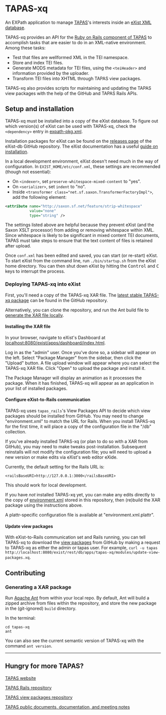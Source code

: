 TAPAS-xq
========

An EXPath application to manage [TAPAS](https://tapasproject.org)'s interests inside an [eXist XML database](http://exist-db.org/exist/apps/homepage/index.html).

TAPAS-xq provides an API for the [Ruby on Rails component of TAPAS](https://github.com/NEU-DSG/tapas_rails) to accomplish tasks that are easier to do in an XML-native environment. Among these tasks:

- Test that files are wellformed XML in the TEI namespace.
- Store and index TEI files.
- Generate MODS metadata for TEI files, using the `<teiHeader>` and information provided by the uploader.
- Transform TEI files into XHTML through TAPAS view packages.

TAPAS-xq also provides scripts for maintaining and updating the TAPAS view packages with the help of the GitHub and TAPAS Rails APIs.


## Setup and installation

TAPAS-xq must be installed into a copy of the eXist database. To figure out which version(s) of eXist can be used with TAPAS-xq, check the `<dependency>` entry in [expath-pkg.xml](./expath-pkg.xml).

Installation packages for eXist can be found on the [releases page](https://github.com/eXist-db/exist/releases) of the eXist-db GitHub repository. The eXist documentation has a useful [guide on installation](http://exist-db.org/exist/apps/doc/basic-installation).

In a local development environment, eXist doesn't need much in the way of configuration. In `EXIST_HOME/etc/conf.xml`, these settings are recommended (though not essential):

- On `<indexer>`, set `preserve-whitespace-mixed-content` to "yes".
- On `<serializer>`, set `indent` to "no".
- Inside `<transformer class="net.sf.saxon.TransformerFactoryImpl">`, add the following element:

```xml
<attribute name="http://saxon.sf.net/feature/strip-whitespace"
           value="none"
           type="string" />
```

The settings listed above are helpful because they prevent eXist (and the Saxon XSLT processor) from adding or removing whitespace within XML. Since whitespace is likely to be significant in mixed content TEI documents, TAPAS must take steps to ensure that the text content of files is retained after upload.

<!-- For a full list of eXist configurations used in the development and production environments, please see the TAPAS server documentation. -->

Once `conf.xml` has been edited and saved, you can start (or re-start) eXist. To start eXist from the command line, run `./bin/startup.sh` from the eXist home directory. You can then shut down eXist by hitting the <kbd>Control</kbd> and <kbd>C</kbd> keys to interrupt the process.


### Deploying TAPAS-xq into eXist

First, you'll need a copy of the TAPAS-xq XAR file. The [latest stable TAPAS-xq package](https://github.com/NEU-DSG/tapas-xq/releases/latest) can be found in the GitHub repository. 

Alternatively, you can clone the repository, and run the Ant build file to [generate the XAR file locally](#generating-a-xar-package).


#### Installing the XAR file

In your browser, navigate to eXist's Dashboard at [localhost:8080/exist/apps/dashboard/index.html](http://localhost:8080/exist/apps/dashboard/index.html).

Log in as the "admin" user. Once you've done so, a sidebar will appear on the left. Select "Package Manager" from the sidebar, then click the "Upload" button. A file upload window will appear where you can select the TAPAS-xq XAR file. Click "Open" to upload the package and install it.

The Package Manager will display an animation as it processes the package. When it has finished, TAPAS-xq will appear as an application in your list of installed packages.


#### Configure eXist-to-Rails communication

TAPAS-xq uses `tapas_rails`'s View Packages API to decide which view packages should be installed from GitHub. You may need to change "environment.xml" to match the URL for Rails. When you install TAPAS-xq for the first time, it will place a copy of the configuration file in the "/db" collection.

If you've already installed TAPAS-xq (or plan to do so with a XAR from GitHub), you may need to make tweaks post-installation. Subsequent reinstalls will not modify the configuration file; you will need to upload a new version or make edits via eXist's web editor eXide.

Currently, the default setting for the Rails URL is:

    <railsBaseURI>http://127.0.0.1:3000</railsBaseURI>

This should work for local development.

If you have _not_ installed TAPAS-xq yet, you can make any edits directly to the copy of [environment.xml](./environment.xml) stored in this repository, then (re)build the XAR package using the instructions above.

A plattr-specific configuration file is available at "environment.xml.plattr".


#### Update view packages

With eXist-to-Rails communication set and Rails running, you can tell TAPAS-xq to download the [view packages](https://github.com/NEU-DSG/tapas-view-packages) from GitHub by making a request to TAPAS-xq as either the admin or tapas user. For example, `curl -u tapas http://localhost:8080/exist/rest/db/apps/tapas-xq/modules/update-view-packages.xq`.


## Contributing

<!-- ... -->

### Generating a XAR package

Run [Apache Ant](https://ant.apache.org/manual/running.html) from within your local repo. By default, Ant will build a zipped archive from files within the repository, and store the new package in the (git-ignored) `build` directory.

In the terminal:

```
cd tapas-xq
ant
```

You can also see the current semantic version of TAPAS-xq with the command `ant version`.


***

## Hungry for more TAPAS?

[TAPAS website](https://tapasproject.org/)

[TAPAS Rails repository](https://github.com/NEU-DSG/tapas_rails)

[TAPAS view packages repository](https://github.com/NEU-DSG/tapas-view-packages)

[TAPAS public documents, documentation, and meeting notes](https://github.com/NEU-DSG/tapas-docs)
